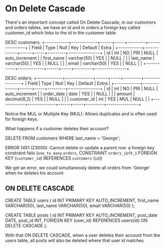 # On Delete Cascade 

There's an important concept called On Delete Cascade, in our customers and orders tables, we have an id and in orders a foreign key called customer_id which links to the id in the customer table 

DESC customers;
+------------+-------------+------+-----+---------+----------------+
| Field      | Type        | Null | Key | Default | Extra          |
+------------+-------------+------+-----+---------+----------------+
| id         | int         | NO   | PRI | NULL    | auto_increment |
| first_name | varchar(50) | YES  |     | NULL    |                |
| last_name  | varchar(50) | YES  |     | NULL    |                |
| email      | varchar(50) | YES  |     | NULL    |                |
+------------+-------------+------+-----+---------+----------------+


DESC orders;
+-------------+--------------+------+-----+---------+----------------+
| Field       | Type         | Null | Key | Default | Extra          |
+-------------+--------------+------+-----+---------+----------------+
| id          | int          | NO   | PRI | NULL    | auto_increment |
| order_date  | date         | YES  |     | NULL    |                |
| amount      | decimal(8,2) | YES  |     | NULL    |                |
| customer_id | int          | YES  | MUL | NULL    |                |
+-------------+--------------+------+-----+---------+----------------+

Notice the MUL or Multiple Key 
(MUL): Allows duplicates and is often used for foreign keys.

What happens if a customer deletes their account? 

DELETE FROM customers WHERE last_name = 'George';

ERROR 1451 (23000): Cannot delete or update a parent row: a foreign key constraint fails (`one_to_many`.`orders`, CONSTRAINT `orders_ibfk_1` FOREIGN KEY (`customer_id`) REFERENCES `customers` (`id`))

We get an error, we could simultaneosly delete all orders from 'George' when he deletes his account 

## ON DELETE CASCADE 

CREATE TABLE users (
    id INT PRIMARY KEY AUTO_INCREMENT,
    first_name VARCHAR(50),
    last_name VARCHAR(50),
    email VARCHAR(50)
);

CREATE TABLE posts (
    id INT PRIMARY KEY AUTO_INCREMENT,
    post_date DATE,
    post_id INT,
    FORIEGN KEY (user_id) REFERENCES users(id) ON DELETE CASCADE
);

With that ON DELETE CASCADE, when a user deletes their account from the users table, all posts will also be deleted where that user id matches
